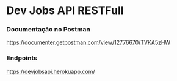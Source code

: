# Dev Jobs API RESTFull

### Documentação no Postman
https://documenter.getpostman.com/view/12776670/TVKA5zHW

### Endpoints
https://devjobsapi.herokuapp.com/
